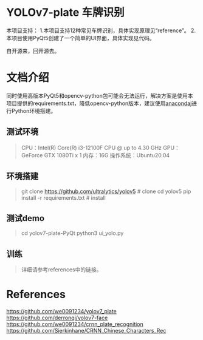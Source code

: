 # YOLOv7-plate 车牌识别

本项目支持：
1.本项目支持12种常见车牌识别，具体实现原理见“reference”。
2.本项目使用PyQt5创建了一个简单的UI界面，具体实现见代码。

自开源来，回开源去。


# 文档介绍

同时使用高版本PyQt5和opencv-python包可能会无法运行，解决方案是使用本项目提供的requirements.txt，降低opencv-python版本，建议使用[anaconda](https://anaconda.org/anaconda)j进行Python环境搭建。

##  测试环境

>CPU：Intel(R) Core(R) i3-12100F CPU @ up to 4.30 GHz
>GPU：GeForce GTX 1080Ti x 1
>内存：16G 
>操作系统：Ubuntu20.04


## 环境搭建

>git clone https://github.com/ultralytics/yolov5  # clone
>cd yolov5
>pip install -r requirements.txt  # install

## 测试demo

>cd yolov7-plate-PyQt
>python3 ui_yolo.py

## 训练
>详细请参考references中的链接。



# References

https://github.com/we0091234/yolov7_plate
https://github.com/derronqi/yolov7-face
https://github.com/we0091234/crnn_plate_recognition
https://github.com/Sierkinhane/CRNN_Chinese_Characters_Rec
